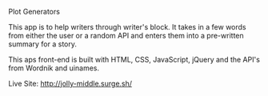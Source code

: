 Plot Generators

This app is to help writers through writer's block. It takes in a few words from either the user or a random API and enters them into a pre-written summary for a story. 

This aps front-end is built with HTML, CSS, JavaScript, jQuery and the API's from Wordnik and uinames.

Live Site:
http://jolly-middle.surge.sh/